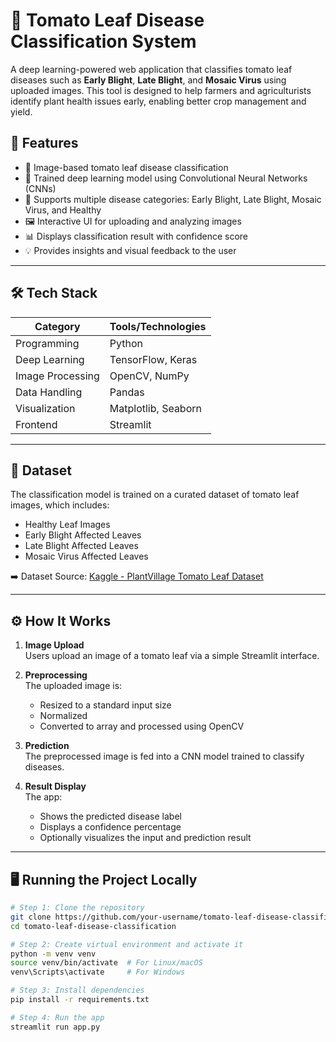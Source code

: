 # 🍅 Tomato Leaf Disease Classification System

A deep learning-powered web application that classifies tomato leaf diseases such as **Early Blight**, **Late Blight**, and **Mosaic Virus** using uploaded images. This tool is designed to help farmers and agriculturists identify plant health issues early, enabling better crop management and yield.

## 🚀 Features

- 📸 Image-based tomato leaf disease classification
- 🧠 Trained deep learning model using Convolutional Neural Networks (CNNs)
- 🌱 Supports multiple disease categories: Early Blight, Late Blight, Mosaic Virus, and Healthy
- 🖼️ Interactive UI for uploading and analyzing images
- 📊 Displays classification result with confidence score
- 💡 Provides insights and visual feedback to the user

---

## 🛠️ Tech Stack

| Category         | Tools/Technologies                          |
|------------------|---------------------------------------------|
| Programming      | Python                                      |
| Deep Learning    | TensorFlow, Keras                           |
| Image Processing | OpenCV, NumPy                               |
| Data Handling    | Pandas                                      |
| Visualization    | Matplotlib, Seaborn                         |
| Frontend         | Streamlit                                   |

---

## 📂 Dataset

The classification model is trained on a curated dataset of tomato leaf images, which includes:

- Healthy Leaf Images
- Early Blight Affected Leaves
- Late Blight Affected Leaves
- Mosaic Virus Affected Leaves

➡️ Dataset Source: [Kaggle - PlantVillage Tomato Leaf Dataset](https://www.kaggle.com/datasets/)

---

## ⚙️ How It Works

1. **Image Upload**  
   Users upload an image of a tomato leaf via a simple Streamlit interface.

2. **Preprocessing**  
   The uploaded image is:
   - Resized to a standard input size
   - Normalized
   - Converted to array and processed using OpenCV

3. **Prediction**  
   The preprocessed image is fed into a CNN model trained to classify diseases.

4. **Result Display**  
   The app:
   - Shows the predicted disease label
   - Displays a confidence percentage
   - Optionally visualizes the input and prediction result

---

## 🖥️ Running the Project Locally

```bash
# Step 1: Clone the repository
git clone https://github.com/your-username/tomato-leaf-disease-classification.git
cd tomato-leaf-disease-classification

# Step 2: Create virtual environment and activate it
python -m venv venv
source venv/bin/activate  # For Linux/macOS
venv\Scripts\activate     # For Windows

# Step 3: Install dependencies
pip install -r requirements.txt

# Step 4: Run the app
streamlit run app.py

